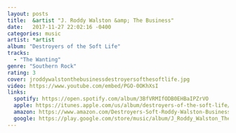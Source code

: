 ```yaml
---
layout: posts
title:  &artist "J. Roddy Walston &amp; The Business"
date:   2017-11-27 22:02:16 -0400
categories: music
artist: *artist
album: "Destroyers of the Soft Life"
tracks:
  - "The Wanting"
genre: "Southern Rock"
rating: 3
cover: jroddywalstonthebusinessdestroyersofthesoftlife.jpg
video: https://www.youtube.com/embed/PGO-0OKhXsI
links:
  spotify: https://open.spotify.com/album/3BfVRMIfODB0EHBaIPZrVO
  apple: https://itunes.apple.com/us/album/destroyers-of-the-soft-life/1270476917
  amazon: https://www.amazon.com/Destroyers-Soft-Roddy-Walston-Business/dp/B074Q57T5W/
  google: https://play.google.com/store/music/album/J_Roddy_Walston_The_Business_Destroyers_Of_The_Sof?id=Btidhfv6bhco4e3j2hdarwi4nra&hl=en
---
```



